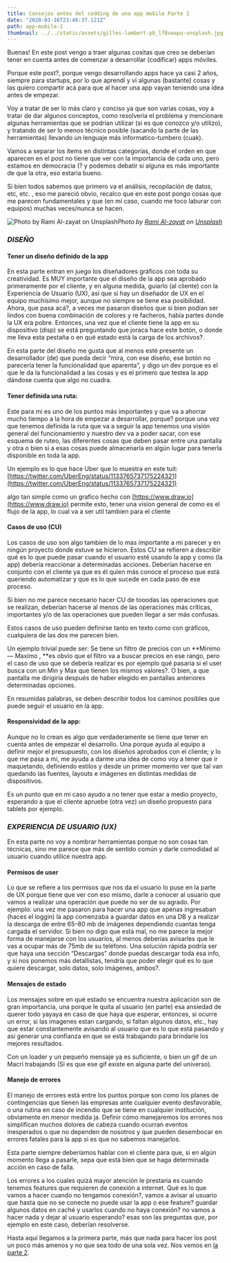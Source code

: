 ```yaml
---
title: Consejos antes del codding de una app mobile Parte 1
date: "2020-03-16T23:46:37.121Z"
path: app-mobile-1
thumbnail: ../../static/assets/gilles-lambert-pb_lf8vwapu-unsplash.jpg
---
```


Buenas! En este post vengo a traer algunas cositas que creo se deberían tener en cuenta antes de comenzar a desarrollar (codificar) apps móviles.

Porque este post?, porque vengo desarrollando apps hace ya casi 2 años, siempre para startups, por lo que aprendí y vi algunas (bastante) cosas y las quiero compartir acá para que al hacer una app vayan teniendo una idea antes de empezar.

Voy a tratar de ser lo más claro y conciso ya que son varias cosas, voy a tratar de dar algunos conceptos, como resolveria el problema y mencionare algunas herramientas que se podrían utilizar (si es que conozco y/o utilizo), y tratando de ser lo menos técnico posible (sacando la parte de las herramientas) llevando un lenguaje más informatico-tumbero (cuak).

Vamos a separar los ítems en distintas categorías, donde el orden en que aparecen en el post no tiene que ver con la importancia de cada uno, pero estamos en democracia (? y podemos debatir si alguna es más importante de que la otra, eso estaria bueno.

Si bien todos sabemos que primero va el análisis, recopilación de datos, etc, etc. , eso me pareció obvio, recalco que en este post pongo cosas que me parecen fundamentales y que (en mi caso, cuando me toco laburar con equipos) muchas veces/nunca se hacen.

![Photo by [Rami Al-zayat](https://unsplash.com/@rami_alzayat?utm_source=medium&utm_medium=referral) on [Unsplash](https://unsplash.com?utm_source=medium&utm_medium=referral)](https://cdn-images-1.medium.com/max/10368/0*iX-TcKlJLmaJc3Ab)_Photo by [Rami Al-zayat](https://unsplash.com/@rami_alzayat?utm_source=medium&utm_medium=referral) on [Unsplash](https://unsplash.com?utm_source=medium&utm_medium=referral)_

### **_DISEÑO_**

#### **Tener un diseño definido de la app**

En esta parte entran en juego los diseñadores gráficos con toda su creatividad. Es MUY importante que el diseño de la app sea aprobado primeramente por el cliente, y en alguna medida, guiarlo (al cliente) con la Experiencia de Usuario (UX), así que si hay un diseñador de UX en el equipo muchisimo mejor, aunque no siempre se tiene esa posibilidad. Ahora, que pasa acá?, a veces me pasaron diseños que si bien podían ser lindos con buena combinación de colores y re facheros, había partes donde la UX era pobre. Entonces, una vez que el cliente tiene la app en su dispositivo (disp) se está preguntando que joraca hace este botón, o donde me lleva esta pestaña o en qué estado está la carga de los archivos?.

En esta parte del diseño me gusta que al menos esté presente un desarrollador (de) que pueda decir “mira, con ese diseño, ese botón no parecería tener la funcionalidad que aparenta”, y digo un dev porque es el que le da la funcionalidad a las cosas y es el primero que testea la app dándose cuenta que algo no cuadra.

#### **Tener definida una ruta:**

Este para mi es uno de los puntos más importantes y que va a ahorrar mucho tiempo a la hora de empezar a desarrollar, porque? porque una vez que tenemos definida la ruta que va a seguir la app tenemos una visión general del funcionamiento y nuestro dev va a poder sacar, con ese esquema de ruteo, las diferentes cosas que deben pasar entre una pantalla y otra o bien si a esas cosas puede almacenarla en algún lugar para tenerla disponible en toda la app.

Un ejemplo es lo que hace Uber que lo muestra en este tuit: [https://twitter.com/UberEng/status/1133765737175224321](https://twitter.com/UberEng/status/1133765737175224321)

algo tan simple como un grafico hecho con [https://www.draw.io](https://www.draw.io) permite esto, tener una vision general de como es el flujo de la app, lo cual va a ser util tambien para el cliente

#### **Casos de uso (CU)**

Los casos de uso son algo tambien de lo mas importante a mi parecer y en ningún proyecto donde estuve se hicieron. Estos CU se refieren a describir qué es lo que puede pasar cuando el usuario esté usando la app y como (la app) debería reaccionar a determinadas acciones. Deberían hacerse en conjunto con el cliente ya que es él quien más conoce el proceso que está queriendo automatizar y que es lo que sucede en cada paso de ese proceso.

Si bien no me parece necesario hacer CU de tooodas las operaciones que se realizan, deberían hacerse al menos de las operaciones más críticas, importantes y/o de las operaciones que pueden llegar a ser más confusas.

Estos casos de uso pueden definirse tanto en texto como con gráficos, cualquiera de las dos me parecen bien.

Un ejemplo trivial puede ser: Se tiene un filtro de precios con un **Minimo — Maximo , **es obvio que el filtro va a buscar precios en ese rango, pero el caso de uso que se debería realizar es por ejemplo qué pasaría si el user busca con un Min y Max que tienen los mismos valores?. O bien, a que pantalla me dirigiría después de haber elegido en pantallas anteriores determinadas opciones.

En resumidas palabras, se deben describir todos los caminos posibles que puede seguir el usuario en la app.

#### **Responsividad de la app:**

Aunque no lo crean es algo que verdaderamente se tiene que tener en cuenta antes de empezar el desarrollo. Una porque ayuda al equipo a definir mejor el presupuesto, con los diseños aprobados con el cliente; y lo que me pasa a mi, me ayuda a darme una idea de como voy a tener que ir maquetando, definiendo estilos y desde un primer momento ver que tal van quedando las fuentes, layouts e imágenes en distintas medidas de dispositivos.

Es un punto que en mi caso ayudo a no tener que estar a medio proyecto, esperando a que el cliente apruebe (otra vez) un diseño propuesto para tablets por ejemplo.

### **_EXPERIENCIA DE USUARIO (UX)_**

En esta parte no voy a nombrar herramientas porque no son cosas tan técnicas, sino me parece que más de sentido común y darle comodidad al usuario cuando utilice nuestra app.

#### **Permisos de user**

Lo que se refiere a los permisos que nos da el usuario lo puse en la parte de UX porque tiene que ver con eso mismo, darle a conocer al usuario que vamos a realizar una operación que puede no ser de su agrado. Por ejemplo: una vez me pasaron para hacer una app que apenas ingresaban (haces el loggin) la app comenzaba a guardar datos en una DB y a realizar la descarga de entre 65–80 mb de imágenes dependiendo cuantas tenga cargada el servidor. Si bien no digo que esta mal, no me parece la mejor forma de manejarse con los usuarios, al menos deberías avisarles que le vas a ocupar más de 75mb de su teléfono. Una solución rápida podría ser que haya una sección “Descargas” donde puedas descargar toda esa info, y si nos ponemos más detallistas, tendría que poder elegir qué es lo que quiere descargar, solo datos, solo imágenes, ambos?.

#### **Mensajes de estado**

Los mensajes sobre en qué estado se encuentra nuestra aplicación son de gran importancia, una porque le quita al usuario (en parte) esa ansiedad de querer todo yayaya en caso de que haya que esperar, entonces, si ocurre un error, si las imagenes estan cargando, si faltan algunos datos, etc., hay que estar constantemente avisando al usuario que es lo que está pasando y así generar una confianza en que se está trabajando para brindarle los mejores resultados.

Con un loader y un pequeño mensaje ya es suficiente, o bien un gif de un Macri trabajando (Si es que ese gif existe en alguna parte del universo).

#### **Manejo de errores**

El manejo de errores está entre los puntos porque son como los planes de contingencias que tienen las empresas ante cualquier evento desfavorable, o una rutina en caso de incendio que se tiene en cualquier institución, obviamente en menor medida ja. Definir cómo manejaremos los errores nos simplifican muchos dolores de cabeza cuando ocurran eventos inesperados o que no dependen de nosotros y que pueden desembocar en errores fatales para la app si es que no sabemos manejarlos.

Esta parte siempre deberíamos hablar con el cliente para que, si en algún momento llega a pasarle, sepa que está bien que se haga determinada acción en caso de falla.

Los errores a los cuales quizá mayor atención le prestaria es cuando tenemos features que requieren de conexión a internet. Qué es lo que vamos a hacer cuando no tengamos conexión?, vamos a avisar al usuario que hasta que no se conecte no puede usar la app o ese feature? guardar algunos datos en caché y usarlos cuando no haya conexión? no vamos a hacer nada y dejar al usuario esperando? esas son las preguntas que, por ejemplo en este caso, deberían resolverse.

Hasta aquí llegamos a la primera parte, más que nada para hacer los post un poco más amenos y no que sea todo de una sola vez. Nos vemos en [la parte 2](/blog/antes-coding-2/).
